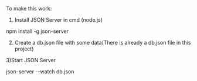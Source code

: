 To make this work:
1) Install JSON Server in cmd (node.js)

npm install -g json-server

2) Create a db.json file with some data(There is already a db.json file in this project)

3)Start JSON Server

json-server --watch db.json


